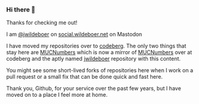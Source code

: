 ### Hi there 👋

Thanks for checking me out! 

I am <a href="https://social.wildeboer.net/@jwildeboer">@jwildeboer</a> on [social.wildeboer.net](https://social.wildeboer.net) on Mastodon

I have moved my repositories over to [codeberg](https://codeberg.org/jwildeboer). The only two things that stay here are [MUCNumbers](https://github.com/jwildeboer/MUCNumbers) which is now a mirror of [MUCNumbers](https://codeberg.org/jwildeboer/MUCNumbers) over at codeberg and 
the aptly named [jwildeboer](https://github.com/jwildeboer/jwildeboer) repository with this content.

You might see some short-lived forks of repositories here when I work on a pull request or a small fix that can be done quick and fast here.

Thank you, Github, for your service over the past few years, but I have moved on to a place I feel more at home.
